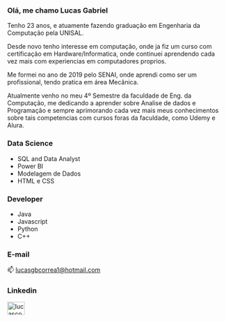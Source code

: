 ### Olá, me chamo Lucas Gabriel

Tenho 23 anos, e atuamente fazendo graduação em Engenharia da Computação pela UNISAL.


Desde novo tenho interesse em computação, onde ja fiz um curso com certificação em Hardware/Informatica, onde continuei aprendendo cada vez mais com experiencias em computadores proprios. 

Me formei no ano de 2019 pelo SENAI, onde aprendi como ser um profissional, tendo pratica em área Mecânica.

Atualmente venho no meu 4º Semestre da faculdade de Eng. da Computação, me dedicando a aprender sobre Analise de dados e Programação e sempre aprimorando cada vez mais meus conhecimentos sobre tais competencias com cursos foras da faculdade, como Udemy e Alura.


### Data Science
- SQL and Data Analyst
- Power BI
- Modelagem de Dados
- HTML e CSS

### Developer
- Java
- Javascript
- Python
- C++


### E-mail

📫 lucasgbcorrea1@hotmail.com






<h3> Linkedin </h3>

<a href="https://www.linkedin.com/in/lucas-gabriel-bento-correa-951136237" target="blank"><img align="center" src="https://raw.githubusercontent.com/rahuldkjain/github-profile-readme-generator/master/src/images/icons/Social/linked-in-alt.svg" alt="lucascorrea" height="30" width="40" /></a>



